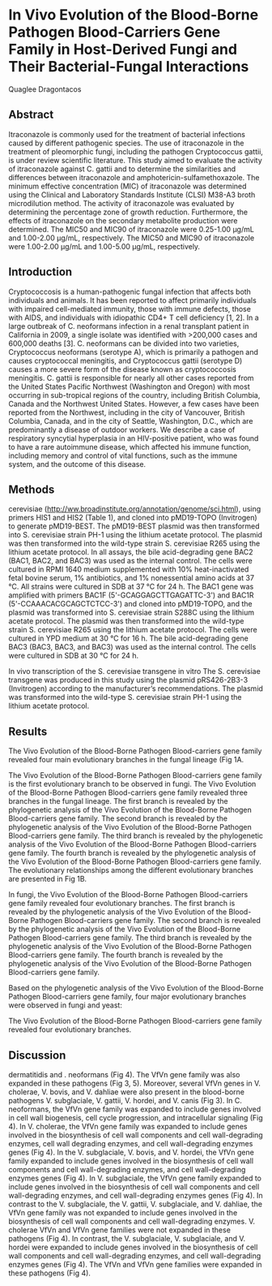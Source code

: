# In Vivo Evolution of the Blood-Borne Pathogen Blood-Carriers Gene Family in Host-Derived Fungi and Their Bacterial-Fungal Interactions
Quaglee Dragontacos


## Abstract
Itraconazole is commonly used for the treatment of bacterial infections caused by different pathogenic species. The use of itraconazole in the treatment of pleomorphic fungi, including the pathogen Cryptococcus gattii, is under review scientific literature. This study aimed to evaluate the activity of itraconazole against C. gattii and to determine the similarities and differences between itraconazole and amphotericin-sulfamethoxazole. The minimum effective concentration (MIC) of itraconazole was determined using the Clinical and Laboratory Standards Institute (CLSI) M38-A3 broth microdilution method. The activity of itraconazole was evaluated by determining the percentage zone of growth reduction. Furthermore, the effects of itraconazole on the secondary metabolite production were determined. The MIC50 and MIC90 of itraconazole were 0.25-1.00 µg/mL and 1.00-2.00 µg/mL, respectively. The MIC50 and MIC90 of itraconazole were 1.00-2.00 µg/mL and 1.00-5.00 µg/mL, respectively.


## Introduction
Cryptococcosis is a human-pathogenic fungal infection that affects both individuals and animals. It has been reported to affect primarily individuals with impaired cell-mediated immunity, those with immune defects, those with AIDS, and individuals with idiopathic CD4+ T cell deficiency [1, 2]. In a large outbreak of C. neoformans infection in a renal transplant patient in California in 2009, a single isolate was identified with >200,000 cases and 600,000 deaths [3]. C. neoformans can be divided into two varieties, Cryptococcus neoformans (serotype A), which is primarily a pathogen and causes cryptococcal meningitis, and Cryptococcus gattii (serotype D) causes a more severe form of the disease known as cryptococcosis meningitis. C. gattii is responsible for nearly all other cases reported from the United States Pacific Northwest (Washington and Oregon) with most occurring in sub-tropical regions of the country, including British Columbia, Canada and the Northwest United States. However, a few cases have been reported from the Northwest, including in the city of Vancouver, British Columbia, Canada, and in the city of Seattle, Washington, D.C., which are predominantly a disease of outdoor workers. We describe a case of respiratory syncytial hyperplasia in an HIV-positive patient, who was found to have a rare autoimmune disease, which affected his immune function, including memory and control of vital functions, such as the immune system, and the outcome of this disease.


## Methods
cerevisiae (http://ww.broadinstitute.org/annotation/genome/sci.html), using primers HIS1 and HIS2 (Table 1), and cloned into pMD19-TOPO (Invitrogen) to generate pMD19-BEST. The pMD19-BEST plasmid was then transformed into S. cerevisiae strain PH-1 using the lithium acetate protocol. The plasmid was then transformed into the wild-type strain S. cerevisiae R265 using the lithium acetate protocol. In all assays, the bile acid-degrading gene BAC2 (BAC1, BAC2, and BAC3) was used as the internal control. The cells were cultured in RPMI 1640 medium supplemented with 10% heat-inactivated fetal bovine serum, 1% antibiotics, and 1% nonessential amino acids at 37 °C. All strains were cultured in SDB at 37 °C for 24 h. The BAC1 gene was amplified with primers BAC1F (5'-GCAGGAGCTTGAGATTC-3') and BAC1R (5'-CCAAACACGCAGCTCTCC-3') and cloned into pMD19-TOPO, and the plasmid was transformed into S. cerevisiae strain S288C using the lithium acetate protocol. The plasmid was then transformed into the wild-type strain S. cerevisiae R265 using the lithium acetate protocol. The cells were cultured in YPD medium at 30 °C for 16 h. The bile acid-degrading gene BAC3 (BAC3, BAC3, and BAC3) was used as the internal control. The cells were cultured in SDB at 30 °C for 24 h.

In vivo transcription of the S. cerevisiae transgene in vitro
The S. cerevisiae transgene was produced in this study using the plasmid pRS426-2B3-3 (Invitrogen) according to the manufacturer’s recommendations. The plasmid was transformed into the wild-type S. cerevisiae strain PH-1 using the lithium acetate protocol.


## Results
The Vivo Evolution of the Blood-Borne Pathogen Blood-carriers gene family revealed four main evolutionary branches in the fungal lineage (Fig 1A.

The Vivo Evolution of the Blood-Borne Pathogen Blood-carriers gene family is the first evolutionary branch to be observed in fungi. The Vivo Evolution of the Blood-Borne Pathogen Blood-carriers gene family revealed three branches in the fungal lineage. The first branch is revealed by the phylogenetic analysis of the Vivo Evolution of the Blood-Borne Pathogen Blood-carriers gene family. The second branch is revealed by the phylogenetic analysis of the Vivo Evolution of the Blood-Borne Pathogen Blood-carriers gene family. The third branch is revealed by the phylogenetic analysis of the Vivo Evolution of the Blood-Borne Pathogen Blood-carriers gene family. The fourth branch is revealed by the phylogenetic analysis of the Vivo Evolution of the Blood-Borne Pathogen Blood-carriers gene family. The evolutionary relationships among the different evolutionary branches are presented in Fig 1B.

In fungi, the Vivo Evolution of the Blood-Borne Pathogen Blood-carriers gene family revealed four evolutionary branches. The first branch is revealed by the phylogenetic analysis of the Vivo Evolution of the Blood-Borne Pathogen Blood-carriers gene family. The second branch is revealed by the phylogenetic analysis of the Vivo Evolution of the Blood-Borne Pathogen Blood-carriers gene family. The third branch is revealed by the phylogenetic analysis of the Vivo Evolution of the Blood-Borne Pathogen Blood-carriers gene family. The fourth branch is revealed by the phylogenetic analysis of the Vivo Evolution of the Blood-Borne Pathogen Blood-carriers gene family.

Based on the phylogenetic analysis of the Vivo Evolution of the Blood-Borne Pathogen Blood-carriers gene family, four major evolutionary branches were observed in fungi and yeast:

The Vivo Evolution of the Blood-Borne Pathogen Blood-carriers gene family revealed four evolutionary branches.


## Discussion
dermatitidis and . neoformans (Fig 4). The VfVn gene family was also expanded in these pathogens (Fig 3, 5). Moreover, several VfVn genes in V. cholerae, V. bovis, and V. dahliae were also present in the blood-borne pathogens V. subglaciale, V. gattii, V. hordei, and V. canis (Fig 3). In C. neoformans, the VfVn gene family was expanded to include genes involved in cell wall biogenesis, cell cycle progression, and intracellular signaling (Fig 4). In V. cholerae, the VfVn gene family was expanded to include genes involved in the biosynthesis of cell wall components and cell wall-degrading enzymes, cell wall degrading enzymes, and cell wall-degrading enzymes genes (Fig 4). In the V. subglaciale, V. bovis, and V. hordei, the VfVn gene family expanded to include genes involved in the biosynthesis of cell wall components and cell wall-degrading enzymes, and cell wall-degrading enzymes genes (Fig 4). In V. subglaciale, the VfVn gene family expanded to include genes involved in the biosynthesis of cell wall components and cell wall-degrading enzymes, and cell wall-degrading enzymes genes (Fig 4). In contrast to the V. subglaciale, the V. gattii, V. subglaciale, and V. dahliae, the VfVn gene family was not expanded to include genes involved in the biosynthesis of cell wall components and cell wall-degrading enzymes. V. cholerae VfVn and VfVn gene families were not expanded in these pathogens (Fig 4). In contrast, the V. subglaciale, V. subglaciale, and V. hordei were expanded to include genes involved in the biosynthesis of cell wall components and cell wall-degrading enzymes, and cell wall-degrading enzymes genes (Fig 4). The VfVn and VfVn gene families were expanded in these pathogens (Fig 4).

